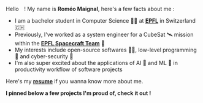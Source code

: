 Hello <img src="https://raw.githubusercontent.com/MartinHeinz/MartinHeinz/master/wave.gif" width = "10px">! My name is <b>Roméo Maignal</b>, here's a few facts about me :
- I am a bachelor student in Computer Science 👨‍💻 at [<b>EPFL</b>](https://www.epfl.ch/) in Switzerland 🇨🇭
- Previously, I've worked as a system engineer for a CubeSat 🛰️ mission within the [<b>EPFL Spacecraft Team</b>](https://www.epflspacecraftteam.ch/) 🚀
- My interests include open-source softwares ⛓️‍💥, low-level programming 💾 and cyber-security 🔐
- I'm also super excited about the applications of AI 🤖 and ML 🧠 in productivity workflow of software projects

Here's my [<b>resume</b>](https://github.com/relogamimano/my-resume/blob/main/cv_romeo_maignal.pdf) if you wanna know more about me.

<b>I pinned below a few projects I'm proud of, check it out !</b>
